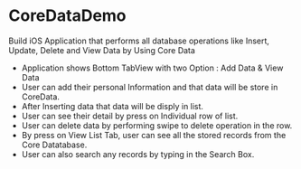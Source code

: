 # CoreDataDemo
Build iOS Application that performs all database operations like Insert, Update, Delete and View Data by Using Core Data

- Application shows Bottom TabView with two Option : Add Data & View Data
- User can add their personal Information and that data will be store in CoreData.
- After Inserting data that data will be disply in list.
- User can see their detail by press on Individual row of list.
- User can delete data by performing swipe to delete operation in the row.
- By press on View List Tab, user can see all the stored records from the Core Datatabase.
- User can also search any records by typing in the Search Box.
